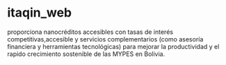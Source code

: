 # itaqin_web
proporciona nanocréditos accesibles con tasas de interés competitivas,accesible y servicios complementarios  (como asesoría financiera y herramientas tecnológicas) para mejorar la productividad y el rapido crecimiento sostenible de las MYPES en Bolivia.
